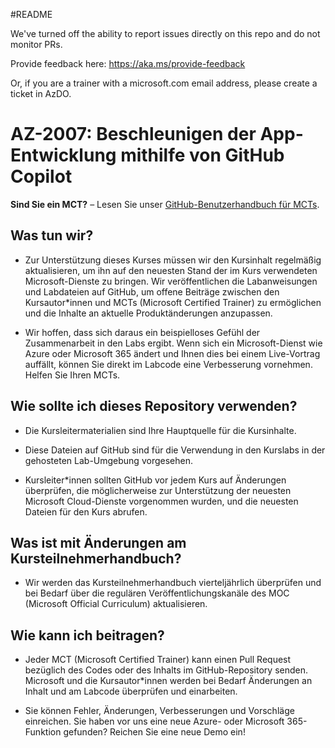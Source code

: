 #README

We've turned off the ability to report issues directly on this repo and do not monitor PRs.

Provide feedback here: https://aka.ms/provide-feedback

Or, if you are a trainer with a microsoft.com email address, please create a ticket in AzDO.

# AZ-2007: Beschleunigen der App-Entwicklung mithilfe von GitHub Copilot

**Sind Sie ein MCT?** – Lesen Sie unser [GitHub-Benutzerhandbuch für MCTs](https://microsoftlearning.github.io/MCT-User-Guide/).

## Was tun wir? 

- Zur Unterstützung dieses Kurses müssen wir den Kursinhalt regelmäßig aktualisieren, um ihn auf den neuesten Stand der im Kurs verwendeten Microsoft-Dienste zu bringen. Wir veröffentlichen die Labanweisungen und Labdateien auf GitHub, um offene Beiträge zwischen den Kursautor*innen und MCTs (Microsoft Certified Trainer) zu ermöglichen und die Inhalte an aktuelle Produktänderungen anzupassen.

- Wir hoffen, dass sich daraus ein beispielloses Gefühl der Zusammenarbeit in den Labs ergibt. Wenn sich ein Microsoft-Dienst wie Azure oder Microsoft 365 ändert und Ihnen dies bei einem Live-Vortrag auffällt, können Sie direkt im Labcode eine Verbesserung vornehmen. Helfen Sie Ihren MCTs.

## Wie sollte ich dieses Repository verwenden?

- Die Kursleitermaterialien sind Ihre Hauptquelle für die Kursinhalte.

- Diese Dateien auf GitHub sind für die Verwendung in den Kurslabs in der gehosteten Lab-Umgebung vorgesehen.

- Kursleiter*innen sollten GitHub vor jedem Kurs auf Änderungen überprüfen, die möglicherweise zur Unterstützung der neuesten Microsoft Cloud-Dienste vorgenommen wurden, und die neuesten Dateien für den Kurs abrufen.

## Was ist mit Änderungen am Kursteilnehmerhandbuch?

- Wir werden das Kursteilnehmerhandbuch vierteljährlich überprüfen und bei Bedarf über die regulären Veröffentlichungskanäle des MOC (Microsoft Official Curriculum) aktualisieren.

## Wie kann ich beitragen?

- Jeder MCT (Microsoft Certified Trainer) kann einen Pull Request bezüglich des Codes oder des Inhalts im GitHub-Repository senden. Microsoft und die Kursautor*innen werden bei Bedarf Änderungen an Inhalt und am Labcode überprüfen und einarbeiten.

- Sie können Fehler, Änderungen, Verbesserungen und Vorschläge einreichen. Sie haben vor uns eine neue Azure- oder Microsoft 365-Funktion gefunden? Reichen Sie eine neue Demo ein!
